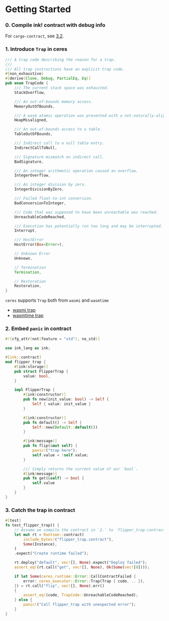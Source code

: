 # Getting Started

### 0. Compile ink! contract with debug info

For `cargo-contract`, see [3.2](../../prerequisites/cargo-contract.md).


### 1. Introduce `Trap` in ceres


```rust
/// A trap code describing the reason for a trap.
///
/// All trap instructions have an explicit trap code.
#[non_exhaustive]
#[derive(Clone, Debug, PartialEq, Eq)]
pub enum TrapCode {
    /// The current stack space was exhausted.
    StackOverflow,

    /// An out-of-bounds memory access.
    MemoryOutOfBounds,

    /// A wasm atomic operation was presented with a not-naturally-aligned linear-memory address.
    HeapMisaligned,

    /// An out-of-bounds access to a table.
    TableOutOfBounds,

    /// Indirect call to a null table entry.
    IndirectCallToNull,

    /// Signature mismatch on indirect call.
    BadSignature,

    /// An integer arithmetic operation caused an overflow.
    IntegerOverflow,

    /// An integer division by zero.
    IntegerDivisionByZero,

    /// Failed float-to-int conversion.
    BadConversionToInteger,

    /// Code that was supposed to have been unreachable was reached.
    UnreachableCodeReached,

    /// Execution has potentially run too long and may be interrupted.
    Interrupt,

    /// HostError
    HostError(Box<Error>),

    // Unknown Error
    Unknown,

    // Termination
    Termination,

    // Restoration
    Restoration,
}

```

`ceres` supports `Trap` both from `wasmi` and `wasmtime`

* [wasmi trap][wasmi]
* [wasmtime trap][wasmtime]


[wasmi]: https://github.com/paritytech/wasmi/blob/a899ebb8d6eeb7a08029735cc03fd54b546cb791/src/lib.rs#L177
[wasmtime]: https://github.com/bytecodealliance/wasmtime/blob/065190f975e7e94650d85d35d3fbea5448a746bd/crates/wasmtime/src/trap.rs#L55


### 2. Embed `panic` in contract

```rust
#![cfg_attr(not(feature = "std"), no_std)]

use ink_lang as ink;

#[ink::contract]
mod flipper_trap {
    #[ink(storage)]
    pub struct FlipperTrap {
        value: bool,
    }

    impl FlipperTrap {
        #[ink(constructor)]
        pub fn new(init_value: bool) -> Self {
            Self { value: init_value }
        }

        #[ink(constructor)]
        pub fn default() -> Self {
            Self::new(Default::default())
        }

        #[ink(message)]
        pub fn flip(&mut self) {
            panic!("trap here");
            self.value = !self.value;
        }

        /// Simply returns the current value of our `bool`.
        #[ink(message)]
        pub fn get(&self) -> bool {
            self.value
        }
    }
}

```

### 3. Catch the trap in contract

```rust
#[test]
fn test_flipper_trap() {
    // Assume we compile the contract in `2.` to `flipper_trap.contract`
    let mut rt = Runtime::contract(
        include_bytes!("flipper_trap.contract"),
        Some(Instance),
    )
    .expect("Create runtime failed");

    rt.deploy("default", vec![], None).expect("Deploy failed");
    assert_eq!(rt.call("get", vec![], None), Ok(Some(vec![0])));

    if let Some(ceres_runtime::Error::CallContractFailed {
        error: ceres_executor::Error::Trap(Trap { code, .. }),
    }) = rt.call("flip", vec![], None).err()
    {
        assert_eq!(code, TrapCode::UnreachableCodeReached);
    } else {
        panic!("Call flipper_trap with unexpected error");
    }
}

```
